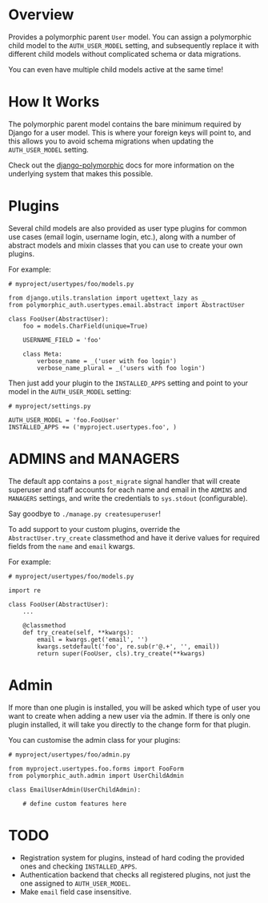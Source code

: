 Overview
========

Provides a polymorphic parent `User` model. You can assign a polymorphic child
model to the `AUTH_USER_MODEL` setting, and subsequently replace it with
different child models without complicated schema or data migrations.

You can even have multiple child models active at the same time!


How It Works
============

The polymorphic parent model contains the bare minimum required by Django for a
user model. This is where your foreign keys will point to, and this allows you
to avoid schema migrations when updating the `AUTH_USER_MODEL` setting.

Check out the [django-polymorphic][django-polymorphic] docs for more
information on the underlying system that makes this possible.


Plugins
=======

Several child models are also provided as user type plugins for common use
cases (email login, username login, etc.), along with a number of abstract
models and mixin classes that you can use to create your own plugins.

For example:

    # myproject/usertypes/foo/models.py

    from django.utils.translation import ugettext_lazy as _
    from polymorphic_auth.usertypes.email.abstract import AbstractUser

    class FooUser(AbstractUser):
        foo = models.CharField(unique=True)

        USERNAME_FIELD = 'foo'

        class Meta:
            verbose_name = _('user with foo login')
            verbose_name_plural = _('users with foo login')

Then just add your plugin to the `INSTALLED_APPS` setting and point to your
model in the `AUTH_USER_MODEL` setting:

    # myproject/settings.py

    AUTH_USER_MODEL = 'foo.FooUser'
    INSTALLED_APPS += ('myproject.usertypes.foo', )


ADMINS and MANAGERS
===================

The default app contains a `post_migrate` signal handler that will create
superuser and staff accounts for each name and email in the `ADMINS` and
`MANAGERS` settings, and write the credentials to `sys.stdout` (configurable).

Say goodbye to `./manage.py createsuperuser`!

To add support to your custom plugins, override the `AbstractUser.try_create`
classmethod and have it derive values for required fields from the `name` and
`email` kwargs.

For example:

    # myproject/usertypes/foo/models.py

    import re

    class FooUser(AbstractUser):
        ...

        @classmethod
        def try_create(self, **kwargs):
            email = kwargs.get('email', '')
            kwargs.setdefault('foo', re.sub(r'@.+', '', email))
            return super(FooUser, cls).try_create(**kwargs)


Admin
=====

If more than one plugin is installed, you will be asked which type of user you
want to create when adding a new user via the admin. If there is only one
plugin installed, it will take you directly to the change form for that plugin.

You can customise the admin class for your plugins:

    # myproject/usertypes/foo/admin.py

    from myproject.usertypes.foo.forms import FooForm
    from polymorphic_auth.admin import UserChildAdmin

    class EmailUserAdmin(UserChildAdmin):

        # define custom features here


TODO
====

  * Registration system for plugins, instead of hard coding the provided ones
    and checking `INSTALLED_APPS`.
  * Authentication backend that checks all registered plugins, not just the one
    assigned to `AUTH_USER_MODEL`.
  * Make `email` field case insensitive.


[django-polymorphic]: https://django-polymorphic.readthedocs.org/en/latest/index.html
